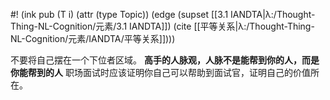 #! (ink pub (T i) (attr (type Topic)) (edge (supset [[3.1 IANDTA|λ:/Thought-Thing-NL-Cognition/元素/3.1 IANDTA]]) (cite [[平等关系|λ:/Thought-Thing-NL-Cognition/元素/IANDTA/平等关系]])))

不要将自己摆在一个下位者区域。
 **高手的人脉观，人脉不是能帮到你的人，而是你能帮到的人** 
职场面试时应该证明你自己可以帮助到面试官，证明自己的价值所在​。